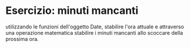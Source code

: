 # Esercizio: minuti mancanti

utilizzando le funzioni dell'oggetto Date, stabilire l'ora attuale e attraverso una operazione matematica stabilire i minuti mancanti allo scoccare della prossima ora.
